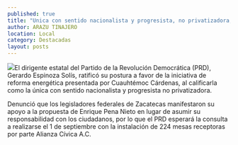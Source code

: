 ```yaml
---
published: true
title: "Unica con sentido nacionalista y progresista, no privatizadora, iniciativa de reforma energética de Cuauhtémoc Cárdenas: PRD estatal"
author: ARAZU TINAJERO
location: Local
category: Destacadas
layout: posts
---
```


![](http://i.imgur.com/mpONMGjm.jpg)El dirigente estatal del Partido de la Revolución Democrática (PRD), Gerardo Espinoza Solís, ratificó su postura a favor de la iniciativa de reforma energética presentada por Cuauhtémoc Cárdenas, al calificarla como la única con sentido nacionalista y progresista no privatizadora. 

Denunció que los legisladores federales de Zacatecas manifestaron su apoyo a la propuesta de Enrique Pena Nieto en lugar de asumir su responsabilidad con los ciudadanos, por lo que el PRD esperará la consulta a realizarse el 1 de septiembre con la instalación de 224 mesas receptoras por parte Alianza Cívica A.C.
